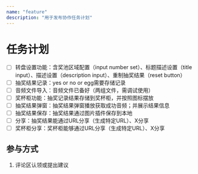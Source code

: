 ```yaml
---
name: "feature"
description: "用于发布协作任务计划"
---
```


# 任务计划
  - [ ] 转盘设置功能：含奖池区域配置（input number set）、标题描述设置（title input）、描述设置（description input）、重制抽奖结果（reset button）
  - [ ] 抽奖结果记录：yes or no or egg需要存储记录
  - [ ] 音频文件导入：音频文件已备好（两组文件，需调试使用）
  - [ ] 奖杯柜功能：抽奖记录结果存储到奖杯柜，并按照图标摆放
  - [ ] 抽奖结果弹窗：抽奖结果弹窗播放获取成功音频；并展示结果信息
  - [ ] 抽奖结果保存：抽奖结果通过图片插件保存到本地
  - [ ] 分享：抽奖结果能通过URL分享（生成特定URL）、X分享
  - [ ] 奖杯柜分享：奖杯柜能够通过URL分享（生成特定URL）、X分享

## 参与方式
1. 评论区认领或提出建议
